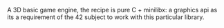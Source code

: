 A 3D basic game engine, the recipe is pure C + minilibx: a graphics api as its a requirement of the 42 subject to work with this particular library.
